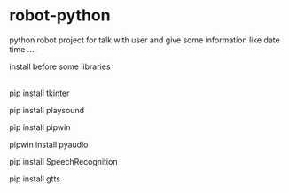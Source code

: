 # robot-python
python robot project for talk with user and give some information like date time ....
<br>

install before some libraries

<br>
pip install tkinter
<br>

pip install playsound
<br>

pip install pipwin
<br>

pipwin install pyaudio
<br>

pip install SpeechRecognition
<br>

pip install gtts
